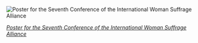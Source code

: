
![Poster for the Seventh Conference of the International Woman Suffrage Alliance](https://upload.wikimedia.org/wikipedia/commons/thumb/1/1e/Poster_by_Anna_So%C3%B3s_Kor%C3%A0nyi_for_the_Seventh_Conference_of_the_International_Woman_Suffrage_Alliance.jpg/525px-Poster_by_Anna_So%C3%B3s_Kor%C3%A0nyi_for_the_Seventh_Conference_of_the_International_Woman_Suffrage_Alliance.jpg)

*[Poster for the Seventh Conference of the International Woman Suffrage Alliance](https://wikipedia.org/wiki/File:Poster_by_Anna_So%C3%B3s_Kor%C3%A0nyi_for_the_Seventh_Conference_of_the_International_Woman_Suffrage_Alliance.jpg)*
